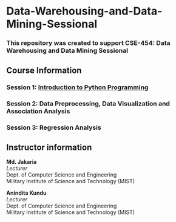 # Data-Warehousing-and-Data-Mining-Sessional
### This repository was created to support CSE-454: Data Warehousing and Data Mining Sessional 

## Course Information
### Session 1: [Introduction to Python Programming](https://github.com/jakariamd/Data-Warehousing-and-Data-Mining-Sessional/tree/master/Session%201)
### Session 2: Data Preprocessing, Data Visualization and Association Analysis
### Session 3: Regression Analysis


## Instructor information 
**Md. Jakaria** \
*Lecturer* \
Dept. of Computer Science and Engineering \
Military Institute of Science and Technology (MIST)

**Anindita Kundu** \
*Lecturer* \
Dept. of Computer Science and Engineering \
Military Institute of Science and Technology (MIST)

